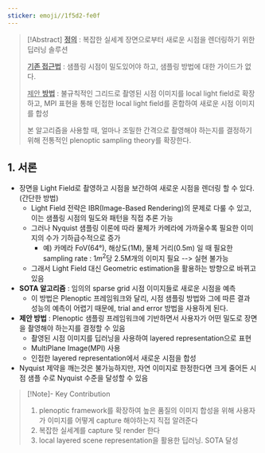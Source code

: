 ```yaml
---
sticker: emoji//1f5d2-fe0f
---
```

>[!Abstract]
>**<u>정의</u>** : 복잡한 실세계 장면으로부터 새로운 시점을 렌더링하기 위한 딥러닝 솔루션
>
>**<u>기존 접근법</u>** : 샘플링 시점이 밀도있어야 하고, 샘플링 방법에 대한 가이드가 없다.
>
><u>제안 **방법**</u> : 불규칙적인 그리드로 촬영된 시점 이미지를 local light field로 확장하고, MPI 표현을 통해 인접한 local light field를 혼합하여 새로운 시점 이미지를 합성
>
>본 알고리즘을 사용할 때, 얼마나 조밀한 간격으로 촬영해야 하는지를 결정하기 위해 전통적인 plenoptic sampling theory를 확장한다.

## 1. 서론

- 장면을 Light Field로 촬영하고 시점을 보간하여 새로운 시점을 렌더링 할 수 있다. (간단한 방법)
	- Light Field 전략은 IBR(Image-Based Rendering)의 문제로 다룰 수 있고, 이는 샘플링 시점의 밀도와 패턴을 직접 추론 가능
	- 그러나 Nyquist 샘플링 이론에 따라 물체가 카메라에 가까울수록 필요한 이미지의 수가 기하급수적으로 증가
		- 예) 카메라 FoV(64°), 해상도(1M), 물체 거리(0.5m) 일 때 필요한 sampling rate : $1m^2$당 2.5M개의 이미지 필요 --> 실현 불가능
	- 그래서 Light Field 대신 Geometric estimation을 활용하는 방향으로 바뀌고 있음
- **SOTA 알고리즘** : 임의의 sparse grid 시점 이미지들로 새로운 시점을 예측
	- 이 방법은 Plenoptic 프레임워크와 달리, 시점 샘플링 방법와 그에 따른 결과 성능의 예측이 어렵기 때문에, trial and error 방법을 사용하게 된다.
- **제안 방법** : Plenoptic 샘플링 프레임워크에 기반하면서 사용자가 어떤 밀도로 장면을 촬영해야 하는지를 결정할 수 있음
	- 촬영된 시점 이미지를 딥러닝을 사용하여 layered representation으로 표현
	- MultiPlane Image(MPI) 사용
	- 인접한 layered representation에서 새로운 시점을 합성
- Nyquist 제약을 깨는것은 불가능하지만, 자연 이미지로 한정한다면 크게 줄어든 시점 샘플 수로 Nyquist 수준을 달성할 수 있음

>[!Note]- Key Contribution
>1) plenoptic framework를 확장하여 높은 품질의 이미지 합성을 위해 사용자가 이미지를 어떻게 capture 해야하는지 직접 알려준다
>2) 복잡한 실세계를 capture 및 render 한다
>3) local layered scene representation을 활용한 딥러닝. SOTA 달성

